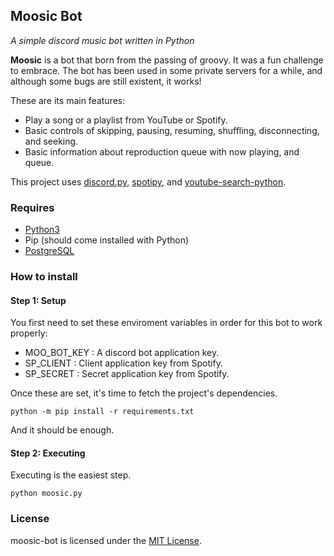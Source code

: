 ## Moosic Bot

*A simple discord music bot written in Python*

**Moosic** is a bot that born from the passing of groovy. It was a fun 
challenge to embrace. The bot has been used in some private servers for a while,
and although some bugs are still existent, it works!

These are its main features:
* Play a song or a playlist from YouTube or Spotify.
* Basic controls of skipping, pausing, resuming, shuffling, disconnecting,
and seeking.
* Basic information about reproduction queue with now playing, and queue.

This project uses [discord.py](https://github.com/Rapptz/discord.py),
[spotipy](https://spotipy.readthedocs.io/en/master/), and 
[youtube-search-python](https://github.com/alexmercerind/youtube-search-python).

### Requires

- [Python3](https://www.python.org/)
- Pip (should come installed with Python)
- [PostgreSQL](https://www.postgresql.org/)

### How to install

#### Step 1: Setup

You first need to set these enviroment variables in order for this bot to
work properly:

- MOO_BOT_KEY : A discord bot application key.
- SP_CLIENT   : Client application key from Spotify.
- SP_SECRET   : Secret application key from Spotify.

Once these are set, it's time to fetch the project's dependencies.

```
python -m pip install -r requirements.txt
```

And it should be enough.

#### Step 2: Executing

Executing is the easiest step.

```
python moosic.py
```

### License

moosic-bot is licensed under the [MIT License](https://github.com/murilobnt/moosic-bot/blob/master/LICENSE).
